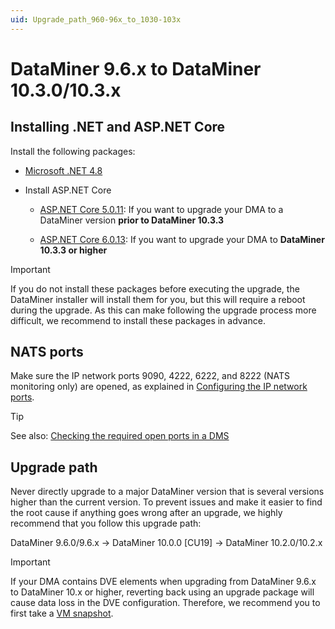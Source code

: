 ```yaml
---
uid: Upgrade_path_960-96x_to_1030-103x
---
```

# DataMiner 9.6.x to DataMiner 10.3.0/10.3.x

## Installing .NET and ASP.NET Core

Install the following packages:

- [Microsoft .NET 4.8](https://go.microsoft.com/fwlink/?linkid=2088631)

- Install ASP.NET Core

  - [ASP.NET Core 5.0.11](https://download.visualstudio.microsoft.com/download/pr/df452763-4b7d-490a-bc03-bd1003d3ff4c/665ee1786528809f33e791558b69cf51/dotnet-hosting-5.0.11-win.exe): If you want to upgrade your DMA to a DataMiner version **prior to DataMiner 10.3.3**

  - [ASP.NET Core 6.0.13](https://download.visualstudio.microsoft.com/download/pr/0cb3c095-c4f4-4d55-929b-3b4888a7b5f1/4156664d6bfcb46b63916a8cd43f8305/dotnet-hosting-6.0.13-win.exe): If you want to upgrade your DMA to **DataMiner 10.3.3 or higher**

> [!IMPORTANT]
> If you do not install these packages before executing the upgrade, the DataMiner installer will install them for you, but this will require a reboot during the upgrade. As this can make following the upgrade process more difficult, we recommend to install these packages in advance.

## NATS ports

Make sure the IP network ports 9090, 4222, 6222, and 8222 (NATS monitoring only) are opened, as explained in [Configuring the IP network ports](xref:Configuring_the_IP_network_ports).

> [!TIP]
> See also: [Checking the required open ports in a DMS](xref:MOP_Checking_the_required_open_ports_in_a_DMS)

## Upgrade path

Never directly upgrade to a major DataMiner version that is several versions higher than the current version. To prevent issues and make it easier to find the root cause if anything goes wrong after an upgrade, we highly recommend that you follow this upgrade path:

DataMiner 9.6.0/9.6.x -> DataMiner 10.0.0 [CU19] -> DataMiner 10.2.0/10.2.x

> [!IMPORTANT]
> If your DMA contains DVE elements when upgrading from DataMiner 9.6.x to DataMiner 10.x or higher, reverting back using an upgrade package will cause data loss in the DVE configuration. Therefore, we recommend you to first take a [VM snapshot](xref:Preparing_to_upgrade_a_DataMiner_Agent#vm-snapshot).
